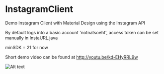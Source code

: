 InstagramClient
===============

Demo Instagram Client with Material Design using the Instagram API

By default logs into a basic account 'notnatsoeht', access token can be set manually in InstaURL.java

minSDK = 21 for now

Short demo video can be found at http://youtu.be/kd-EHyRRL9w

![Alt text](http://i.imgur.com/QH44Z2D.jpg?raw=true "Screenshots")
